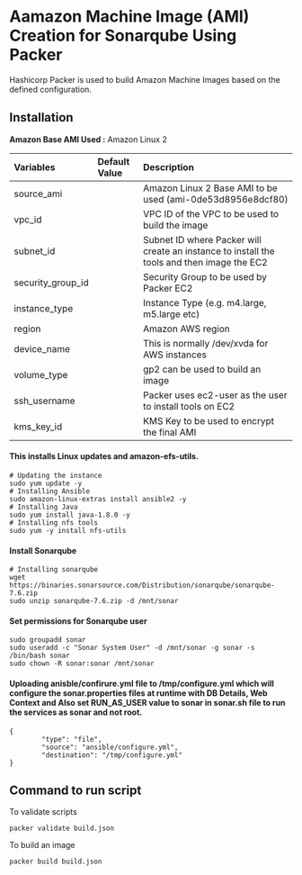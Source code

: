 # Aamazon Machine Image (AMI) Creation for Sonarqube Using Packer

Hashicorp Packer is used to build Amazon Machine Images based on the defined configuration.

## Installation

**Amazon Base AMI Used :** Amazon Linux 2

| Variables              | Default Value   | Description  |
| :-------------         |:-------------   | :-----|
| source_ami         |                 |  Amazon Linux 2 Base AMI to be used (ami-0de53d8956e8dcf80) |
| vpc_id         |                |  VPC ID of the VPC to be used to build the image   |
| subnet_id         |              |  Subnet ID where Packer will create an instance to install the tools and then image the EC2   |
| security_group_id         |                |  Security Group to be used by Packer EC2 |
| instance_type         |                |  Instance Type (e.g. m4.large, m5.large etc)   |
| region         |               |  Amazon AWS region   |
| device_name         |              |  This is normally /dev/xvda for AWS instances   |
| volume_type         |               |  gp2 can be used to build an image   |
| ssh_username         |               |  Packer uses ec2-user as the user to install tools on EC2   |
| kms_key_id         |               |  KMS Key to be used to encrypt the final AMI   |


#### This installs Linux updates and amazon-efs-utils.

```
# Updating the instance
sudo yum update -y
# Installing Ansible
sudo amazon-linux-extras install ansible2 -y
# Installing Java
sudo yum install java-1.8.0 -y
# Installing nfs tools
sudo yum -y install nfs-utils
```     

#### Install Sonarqube 

```
# Installing sonarqube
wget https://binaries.sonarsource.com/Distribution/sonarqube/sonarqube-7.6.zip
sudo unzip sonarqube-7.6.zip -d /mnt/sonar
```

#### Set permissions for Sonarqube user 

```
sudo groupadd sonar
sudo useradd -c "Sonar System User" -d /mnt/sonar -g sonar -s /bin/bash sonar
sudo chown -R sonar:sonar /mnt/sonar
```

#### Uploading anisble/confirure.yml file to /tmp/configure.yml which will configure the sonar.properties files at runtime with DB Details, Web Context and Also set RUN_AS_USER value to sonar in sonar.sh file to run the services as sonar and not root.
```
{
        "type": "file",
        "source": "ansible/configure.yml",
        "destination": "/tmp/configure.yml"
}
```

## Command to run script

To validate scripts

```
packer validate build.json
```

To build an image
```
packer build build.json
```
